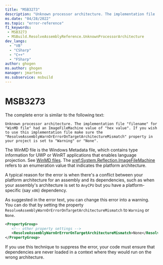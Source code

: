 ```yaml
---
title: "MSB3273"
description: "Unknown processor architecture. The implementation file 'filename' for 'WinMD file' had an ImageFileMachine value of 'hex value'. If you wish to use this implementation file make sure the 'ResolveAssemblyWarnOrErrorOnTargetArchitectureMismatch' property in your project is set to 'Warning' or 'None'."
ms.date: "04/28/2022"
ms.topic: "error-reference"
f1_keywords:
 - MSB3273
 - MSBuild.ResolveAssemblyReference.UnknownProcessorArchitecture
dev_langs:
  - "VB"
  - "CSharp"
  - "C++"
  - "FSharp"
author: ghogen
ms.author: ghogen
manager: jmartens
ms.subservice: msbuild
---
```

# MSB3273

The complete error is similar to the following text:

```
Unknown processor architecture. The implementation file "filename" for "WinMD file" had an ImageFileMachine value of "hex value". If you wish to use this implementation file make sure the "ResolveAssemblyWarnOrErrorOnTargetArchitectureMismatch" property in your project is set to "Warning" or "None".
```

The WinMD file is the Windows Metadata file, which contains type information for UWP or WinRT applications that enables language projection. See [WinMD files](/uwp/winrt-cref/winmd-files). The <xref:System.Reflection.ImageFileMachine> refers to an enumeration value that indicates the platform architecture.

A typical reason for the error is when there's a conflict between your platform architecture for an assembly and its dependencies, such as when your assembly's architecture is set to `AnyCPU` but you have a platform-specific (say `x86`) dependency.

As suggested in the error text, you can change this error into a warning. You can do that by setting the property `ResolveAssemblyWarnOrErrorOnTargetArchitectureMismatch` to `Warning` or `None`.

```xml
<PropertyGroup>
   <!-- other property settings -->
   <ResolveAssemblyWarnOrErrorOnTargetArchitectureMismatch>None</ResolveAssemblyWarnOrErrorOnTargetArchitectureMismatch>
</PropertyGroup>
```

If you use this technique to suppress the error, your code must ensure that dependencies are never loaded in a context where they would run on the wrong architecture.
